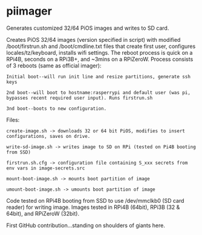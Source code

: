 # piimager
Generates customized 32/64 PiOS images and writes to SD card.

Creates PiOS 32/64 images (version specified in script) with modified /boot/firstrun.sh and /boot/cmdline.txt files that create first user, configures locales/tz/keyboard, installs wifi settings.
The reboot process is quick on a RPi4B, seconds on a RPi3B+, and ~3mins on a RPiZeroW.
Process consists of 3 reboots (same as official imager):

	Initial boot--will run init line and resize partitions, generate ssh keys

	2nd boot--will boot to hostname:rasperrypi and default user (was pi, bypasses recent required user input). Runs firstrun.sh

	3nd boot--boots to new configuration.

Files:

	create-image.sh -> downloads 32 or 64 bit PiOS, modifies to insert configurations, saves on drive.

	write-sd-image.sh -> writes image to SD on RPi (tested on Pi4B booting from SSD)

	firstrun.sh.cfg -> configuration file containing S_xxx secrets from env vars in image-secrets.src

	mount-boot-image.sh -> mounts boot partition of image

	umount-boot-image.sh -> umounts boot partition of image



Code tested on RPi4B booting from SSD to use /dev/mmclkb0 (SD card reader) for writing image.
Images tested in RPi4B (64bit), RPi3B (32 & 64bit), and RPiZeroW (32bit).

First GitHub contribution...standing on shoulders of giants here.

